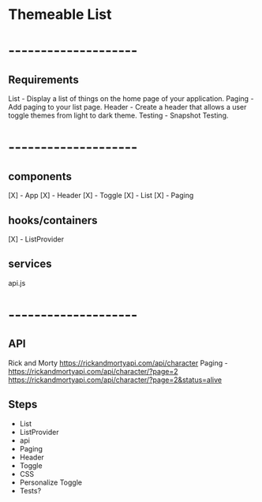 # Themeable List

# --------------------

## Requirements

List - Display a list of things on the home page of your application.
Paging - Add paging to your list page.
Header - Create a header that allows a user toggle themes from light to dark theme.
Testing - Snapshot Testing.

# --------------------

## components
[X] - App
[X] - Header
[X] - Toggle
[X] - List 
[X] - Paging

## hooks/containers
[X] - ListProvider

## services
api.js

# --------------------

## API
Rick and Morty
https://rickandmortyapi.com/api/character
Paging - https://rickandmortyapi.com/api/character/?page=2
https://rickandmortyapi.com/api/character/?page=2&status=alive

## Steps
- List
- ListProvider
- api
- Paging
- Header
- Toggle
- CSS
- Personalize Toggle
- Tests?